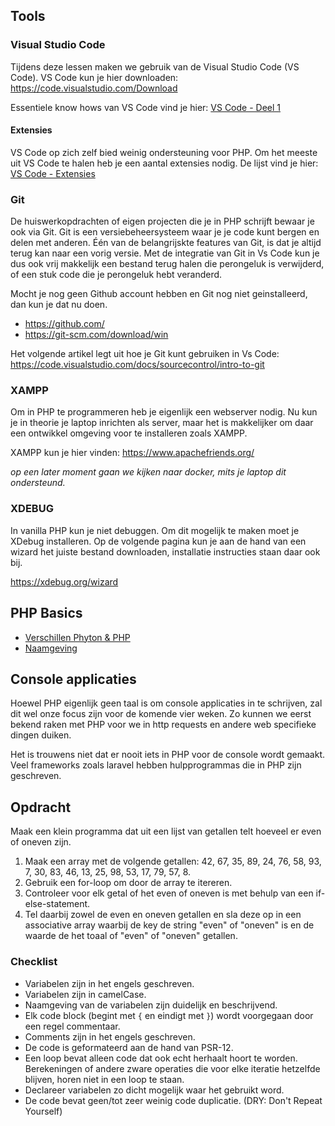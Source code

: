 ## Tools
### Visual Studio Code
Tijdens deze lessen maken we gebruik van de Visual Studio Code (VS Code). VS Code kun je hier
downloaden: https://code.visualstudio.com/Download

Essentiele know hows van VS Code vind je hier: [VS Code - Deel 1](vscode.md)

#### Extensies
VS Code op zich zelf bied weinig ondersteuning voor PHP. Om het meeste uit VS Code te halen heb je een aantal extensies nodig. De lijst vind je hier: [VS Code - Extensies](vscode_extensions.md)

### Git
De huiswerkopdrachten of eigen projecten die je in PHP schrijft bewaar je ook via Git. Git is een versiebeheersysteem waar je je code kunt bergen en delen met anderen. Één van de belangrijskte features van Git, is dat je altijd terug kan naar een vorig versie. Met de integratie van Git in Vs Code kun je dus ook vrij
makkelijk een bestand terug halen die perongeluk is verwijderd, of een stuk code die je perongeluk hebt
veranderd.

Mocht je nog geen Github account hebben en Git nog niet geinstalleerd, dan kun je dat nu doen.
- https://github.com/
- https://git-scm.com/download/win

Het volgende artikel legt uit hoe je Git kunt gebruiken in Vs Code:
https://code.visualstudio.com/docs/sourcecontrol/intro-to-git

### XAMPP
Om in PHP te programmeren heb je eigenlijk een webserver nodig. Nu kun je in theorie je laptop inrichten als server,
maar het is makkelijker om daar een ontwikkel omgeving voor te installeren zoals XAMPP.

XAMPP kun je hier vinden: https://www.apachefriends.org/

*op een later moment gaan we kijken naar docker, mits je laptop dit ondersteund.*

### XDEBUG
In vanilla PHP kun je niet debuggen. Om dit mogelijk te maken moet je XDebug installeren. Op de volgende pagina kun je aan de hand van een wizard het juiste bestand downloaden, installatie instructies staan daar ook bij.

https://xdebug.org/wizard

## PHP Basics
- [Verschillen Phyton & PHP](differences.md)
- [Naamgeving](naming.md)

## Console applicaties
Hoewel PHP eigenlijk geen taal is om console applicaties in te schrijven, zal dit wel onze focus zijn voor de komende vier weken. Zo kunnen we eerst bekend raken met PHP voor we in http requests en andere web specifieke dingen duiken.

Het is trouwens niet dat er nooit iets in PHP voor de console wordt gemaakt. Veel frameworks zoals laravel hebben hulpprogrammas
die in PHP zijn geschreven.

## Opdracht
Maak een klein programma dat uit een lijst van getallen telt hoeveel er even of oneven zijn.

1. Maak een array met de volgende getallen: 42, 67, 35, 89, 24, 76, 58, 93, 7, 30, 83, 46, 13, 25, 98, 53, 17, 79, 57, 8.
2. Gebruik een for-loop om door de array te itereren.
3. Controleer voor elk getal of het even of oneven is met behulp van een if-else-statement.
4. Tel daarbij zowel de even en oneven getallen en sla deze op in een associative array waarbij de key de string "even" of "oneven" is en de waarde de het toaal of "even" of "oneven" getallen.

### Checklist
- Variabelen zijn in het engels geschreven.
- Variabelen zijn in camelCase.
- Naamgeving van de variabelen zijn duidelijk en beschrijvend.
- Elk code block (begint met `{` en eindigt met `}`) wordt voorgegaan door een regel commentaar.
- Comments zijn in het engels geschreven.
- De code is geformateerd aan de hand van PSR-12.
- Een loop bevat alleen code dat ook echt herhaalt hoort te worden. Berekeningen of andere zware
  operaties die voor elke iteratie hetzelfde blijven, horen niet in een loop te staan.
- Declareer variabelen zo dicht mogelijk waar het gebruikt word.
- De code bevat geen/tot zeer weinig code duplicatie. (DRY: Don't Repeat Yourself)